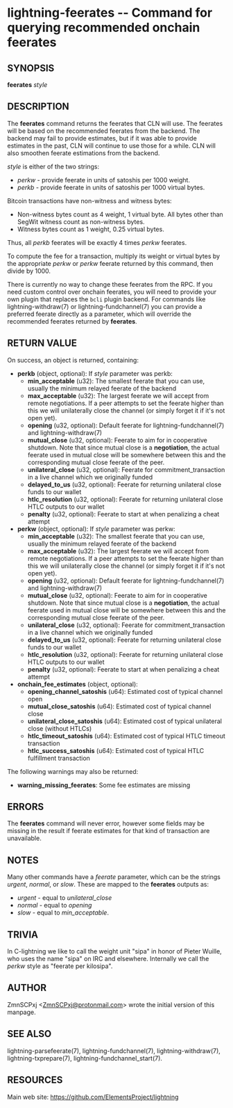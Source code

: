 lightning-feerates -- Command for querying recommended onchain feerates
=======================================================================

SYNOPSIS
--------

**feerates** *style*

DESCRIPTION
-----------

The **feerates** command returns the feerates that CLN will use.
The feerates will be based on the recommended feerates from the backend.
The backend may fail to provide estimates, but if it was able to provide
estimates in the past, CLN will continue to use those for a while.
CLN will also smoothen feerate estimations from the backend.

*style* is either of the two strings:

* *perkw* - provide feerate in units of satoshis per 1000 weight.
* *perkb* - provide feerate in units of satoshis per 1000 virtual bytes.

Bitcoin transactions have non-witness and witness bytes:

* Non-witness bytes count as 4 weight, 1 virtual byte.
  All bytes other than SegWit witness count as non-witness bytes.
* Witness bytes count as 1 weight, 0.25 virtual bytes.

Thus, all *perkb* feerates will be exactly 4 times *perkw* feerates.

To compute the fee for a transaction, multiply its weight or virtual bytes
by the appropriate *perkw* or *perkw* feerate
returned by this command,
then divide by 1000.

There is currently no way to change these feerates from the RPC.
If you need custom control over onchain feerates,
you will need to provide your own plugin
that replaces the `bcli` plugin backend.
For commands like lightning-withdraw(7) or lightning-fundchannel(7) you
can provide a preferred feerate directly as a parameter,
which will override the recommended feerates returned by **feerates**.

RETURN VALUE
------------

[comment]: # (GENERATE-FROM-SCHEMA-START)
On success, an object is returned, containing:

- **perkb** (object, optional): If *style* parameter was perkb:
  - **min\_acceptable** (u32): The smallest feerate that you can use, usually the minimum relayed feerate of the backend
  - **max\_acceptable** (u32): The largest feerate we will accept from remote negotiations.  If a peer attempts to set the feerate higher than this we will unilaterally close the channel (or simply forget it if it's not open yet).
  - **opening** (u32, optional): Default feerate for lightning-fundchannel(7) and lightning-withdraw(7)
  - **mutual\_close** (u32, optional): Feerate to aim for in cooperative shutdown.  Note that since mutual close is a **negotiation**, the actual feerate used in mutual close will be somewhere between this and the corresponding mutual close feerate of the peer.
  - **unilateral\_close** (u32, optional): Feerate for commitment\_transaction in a live channel which we originally funded
  - **delayed\_to\_us** (u32, optional): Feerate for returning unilateral close funds to our wallet
  - **htlc\_resolution** (u32, optional): Feerate for returning unilateral close HTLC outputs to our wallet
  - **penalty** (u32, optional): Feerate to start at when penalizing a cheat attempt
- **perkw** (object, optional): If *style* parameter was perkw:
  - **min\_acceptable** (u32): The smallest feerate that you can use, usually the minimum relayed feerate of the backend
  - **max\_acceptable** (u32): The largest feerate we will accept from remote negotiations.  If a peer attempts to set the feerate higher than this we will unilaterally close the channel (or simply forget it if it's not open yet).
  - **opening** (u32, optional): Default feerate for lightning-fundchannel(7) and lightning-withdraw(7)
  - **mutual\_close** (u32, optional): Feerate to aim for in cooperative shutdown.  Note that since mutual close is a **negotiation**, the actual feerate used in mutual close will be somewhere between this and the corresponding mutual close feerate of the peer.
  - **unilateral\_close** (u32, optional): Feerate for commitment\_transaction in a live channel which we originally funded
  - **delayed\_to\_us** (u32, optional): Feerate for returning unilateral close funds to our wallet
  - **htlc\_resolution** (u32, optional): Feerate for returning unilateral close HTLC outputs to our wallet
  - **penalty** (u32, optional): Feerate to start at when penalizing a cheat attempt
- **onchain\_fee\_estimates** (object, optional):
  - **opening\_channel\_satoshis** (u64): Estimated cost of typical channel open
  - **mutual\_close\_satoshis** (u64): Estimated cost of typical channel close
  - **unilateral\_close\_satoshis** (u64): Estimated cost of typical unilateral close (without HTLCs)
  - **htlc\_timeout\_satoshis** (u64): Estimated cost of typical HTLC timeout transaction
  - **htlc\_success\_satoshis** (u64): Estimated cost of typical HTLC fulfillment transaction

The following warnings may also be returned:

- **warning\_missing\_feerates**: Some fee estimates are missing

[comment]: # (GENERATE-FROM-SCHEMA-END)

ERRORS
------

The **feerates** command will never error,
however some fields may be missing in the result
if feerate estimates for that kind of transaction are unavailable.

NOTES
-----

Many other commands have a *feerate* parameter, which can be the strings
*urgent*, *normal*, or *slow*.
These are mapped to the **feerates** outputs as:

* *urgent* - equal to *unilateral\_close*
* *normal* - equal to *opening*
* *slow* - equal to *min\_acceptable*.

TRIVIA
------

In C-lightning we like to call the weight unit "sipa"
in honor of Pieter Wuille,
who uses the name "sipa" on IRC and elsewhere.
Internally we call the *perkw* style as "feerate per kilosipa".

AUTHOR
------

ZmnSCPxj <<ZmnSCPxj@protonmail.com>> wrote the initial version of this
manpage.

SEE ALSO
--------

lightning-parsefeerate(7), lightning-fundchannel(7), lightning-withdraw(7),
lightning-txprepare(7), lightning-fundchannel\_start(7).

RESOURCES
---------

Main web site: <https://github.com/ElementsProject/lightning>

[comment]: # ( SHA256STAMP:4b1fa6f6ac4a6f9218486d9b42c8bc684fd48ad615b5644a0cd6650719d32a78)
